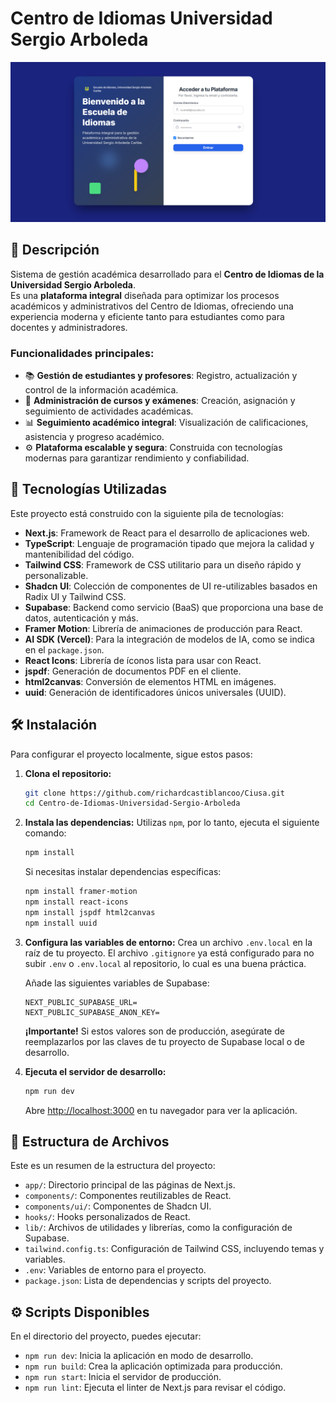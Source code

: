 # Centro de Idiomas Universidad Sergio Arboleda

![Captura de Pantalla de la Plataforma](public/ediusa.png)

## 📜 Descripción

Sistema de gestión académica desarrollado para el **Centro de Idiomas de la Universidad Sergio Arboleda**.  
Es una **plataforma integral** diseñada para optimizar los procesos académicos y administrativos del Centro de Idiomas, ofreciendo una experiencia moderna y eficiente tanto para estudiantes como para docentes y administradores.

### Funcionalidades principales:
- 📚 **Gestión de estudiantes y profesores**: Registro, actualización y control de la información académica.  
- 📝 **Administración de cursos y exámenes**: Creación, asignación y seguimiento de actividades académicas.  
- 📊 **Seguimiento académico integral**: Visualización de calificaciones, asistencia y progreso académico.  
- ⚙️ **Plataforma escalable y segura**: Construida con tecnologías modernas para garantizar rendimiento y confiabilidad.

## 🚀 Tecnologías Utilizadas

Este proyecto está construido con la siguiente pila de tecnologías:

-   **Next.js**: Framework de React para el desarrollo de aplicaciones web.
-   **TypeScript**: Lenguaje de programación tipado que mejora la calidad y mantenibilidad del código.
-   **Tailwind CSS**: Framework de CSS utilitario para un diseño rápido y personalizable.
-   **Shadcn UI**: Colección de componentes de UI re-utilizables basados en Radix UI y Tailwind CSS.
-   **Supabase**: Backend como servicio (BaaS) que proporciona una base de datos, autenticación y más.
-   **Framer Motion**: Librería de animaciones de producción para React.
-   **AI SDK (Vercel)**: Para la integración de modelos de IA, como se indica en el `package.json`.
-   **React Icons**: Librería de íconos lista para usar con React.
-   **jspdf**: Generación de documentos PDF en el cliente.
-   **html2canvas**: Conversión de elementos HTML en imágenes.
-   **uuid**: Generación de identificadores únicos universales (UUID).

## 🛠️ Instalación

Para configurar el proyecto localmente, sigue estos pasos:

1.  **Clona el repositorio:**
    ```bash
    git clone https://github.com/richardcastiblancoo/Ciusa.git
    cd Centro-de-Idiomas-Universidad-Sergio-Arboleda
    ```

2.  **Instala las dependencias:**
    Utilizas `npm`, por lo tanto, ejecuta el siguiente comando:
    ```bash
    npm install
    ```

    Si necesitas instalar dependencias específicas:
    ```bash
    npm install framer-motion
    npm install react-icons
    npm install jspdf html2canvas
    npm install uuid
    ```

3.  **Configura las variables de entorno:**
    Crea un archivo `.env.local` en la raíz de tu proyecto. El archivo `.gitignore` ya está configurado para no subir `.env` o `.env.local` al repositorio, lo cual es una buena práctica.

    Añade las siguientes variables de Supabase:

    ```env
    NEXT_PUBLIC_SUPABASE_URL=
    NEXT_PUBLIC_SUPABASE_ANON_KEY=
    ```

    **¡Importante!** Si estos valores son de producción, asegúrate de reemplazarlos por las claves de tu proyecto de Supabase local o de desarrollo.

4.  **Ejecuta el servidor de desarrollo:**
    ```bash
    npm run dev
    ```

    Abre [http://localhost:3000](http://localhost:3000) en tu navegador para ver la aplicación.

## 📁 Estructura de Archivos

Este es un resumen de la estructura del proyecto:

-   `app/`: Directorio principal de las páginas de Next.js.
-   `components/`: Componentes reutilizables de React.
-   `components/ui/`: Componentes de Shadcn UI.
-   `hooks/`: Hooks personalizados de React.
-   `lib/`: Archivos de utilidades y librerías, como la configuración de Supabase.
-   `tailwind.config.ts`: Configuración de Tailwind CSS, incluyendo temas y variables.
-   `.env`: Variables de entorno para el proyecto.
-   `package.json`: Lista de dependencias y scripts del proyecto.

## ⚙️ Scripts Disponibles

En el directorio del proyecto, puedes ejecutar:

-   `npm run dev`: Inicia la aplicación en modo de desarrollo.
-   `npm run build`: Crea la aplicación optimizada para producción.
-   `npm run start`: Inicia el servidor de producción.
-   `npm run lint`: Ejecuta el linter de Next.js para revisar el código.

